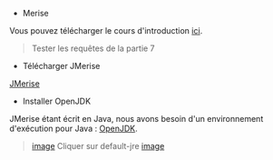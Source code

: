 * Merise

Vous pouvez télécharger le cours d'introduction [ici](https://1drv.ms/b/s!Ahf5x4hPXrq3h5Y9XVzAQjPzKYY7gw?e=QeiyS2).

> Tester les requêtes de la partie 7

* Télécharger JMerise

[JMerise](http://www.jfreesoft.com/JMerise/index.html)

* Installer OpenJDK

JMerise étant écrit en Java, nous avons besoin d'un environnement d'exécution pour Java : [OpenJDK](https://doc.ubuntu-fr.org/openjdk).

> [image](capture_opensdk.png)
> Cliquer sur default-jre
> [image](capture_opensdk1.png)
